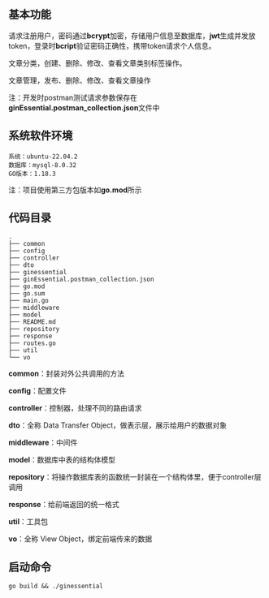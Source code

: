 ## 基本功能
请求注册用户，密码通过**bcrypt**加密，存储用户信息至数据库，**jwt**生成并发放token，登录时**bcript**验证密码正确性，携带token请求个人信息。

文章分类，创建、删除、修改、查看文章类别标签操作。

文章管理，发布、删除、修改、查看文章操作

注：开发时postman测试请求参数保存在**ginEssential.postman_collection.json**文件中

## 系统软件环境
```text
系统：ubuntu-22.04.2
数据库：mysql-8.0.32
GO版本：1.18.3
```

注：项目使用第三方包版本如**go.mod**所示

## 代码目录
```text
.
├── common
├── config
├── controller
├── dto
├── ginessential
├── ginEssential.postman_collection.json
├── go.mod
├── go.sum
├── main.go
├── middleware
├── model
├── README.md
├── repository
├── response
├── routes.go
├── util
└── vo
```
**common**：封装对外公共调用的方法

**config**：配置文件

**controller**：控制器，处理不同的路由请求

**dto**：全称 Data Transfer Object，做表示层，展示给用户的数据对象

**middleware**：中间件

**model**：数据库中表的结构体模型

**repository**：将操作数据库表的函数统一封装在一个结构体里，便于controller层调用

**response**：给前端返回的统一格式

**util**：工具包

**vo**：全称 View Object，绑定前端传来的数据

## 启动命令

`go build && ./ginessential`
